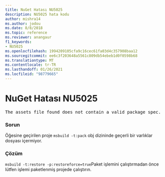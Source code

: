 ```yaml
---
title: NuGet Hatası NU5025
description: NU5025 hata kodu
author: mishra14
ms.author: jodou
ms.date: 8/8/2018
ms.topic: reference
ms.reviewer: anangaur
f1_keywords:
- NU5025
ms.openlocfilehash: 1994209105cfa9c16cec61fa03d4c357908baa12
ms.sourcegitcommit: ee6c3f203648a5561c809db54ebeb1d0f0598b68
ms.translationtype: MT
ms.contentlocale: tr-TR
ms.lasthandoff: 01/26/2021
ms.locfileid: "98779665"
---
```

# <a name="nuget-error-nu5025"></a>NuGet Hatası NU5025
<pre>The assets file found does not contain a valid package spec. Try restoring the project again. The location of the assets file is F:\project\obj\project.assets.json.</pre>

### <a name="issue"></a>Sorun

Öğesine geçirilen proje `msbuild -t:pack` obj dizininde geçerli bir varlıklar dosyası içermiyor.


### <a name="solution"></a>Çözüm

`msbuild -t:restore -p:restoreforce=true`Paket işlemini çalıştırmadan önce lütfen işlemi paketlenmiş projede çalıştırın.

